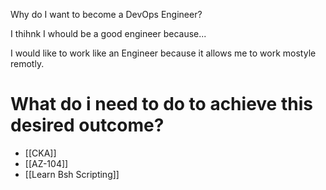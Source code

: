 
Why do I want to become a DevOps Engineer?

I thihnk I whould be a good engineer because...

I would like to work like an Engineer because it allows me to work mostyle remotly.


# What do i need to do to achieve this desired outcome?

- [[CKA]]
- [[AZ-104]]
- [[Learn Bsh Scripting]]